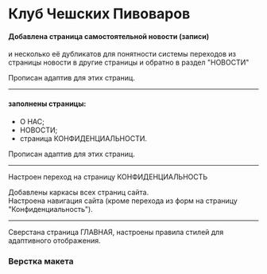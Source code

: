 # Клуб Чешских Пивоваров
<h4><strong>Добавлена страница самостоятельной новости (записи)</strong></h4> 
<p>и несколько её дубликатов для понятности системы переходов из страницы новости в другие
страницы и обратно в раздел "НОВОСТИ"</p>
<p>Прописан адаптив для этих страниц.</p>
<hr>
<h4><strong>заполнены страницы:</strong></h4>
<ul>
  <li>О НАС;</li>
  <li>НОВОСТИ;</li>
  <li>страница КОНФИДЕНЦИАЛЬНОСТИ.</li>
</ul>
<p>Прописан адаптив для этих страниц.</p>
<hr>

<p>Настроен переход на страницу КОНФИДЕНЦИАЛЬНОСТЬ</p>
<p>Добавлены каркасы всех страниц сайта.<br>
  Настроена навигация сайта (кроме перехода из форм на страницу "Конфиденциальность").<br></p>
<hr>
<p>Сверстана страница ГЛАВНАЯ, настроены правила стилей для адаптивного отображения.</p>
<h3>Верстка макета</h3><br>
